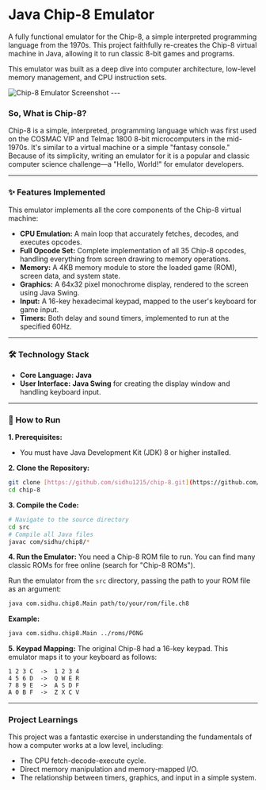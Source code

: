 # Java Chip-8 Emulator

A fully functional emulator for the Chip-8, a simple interpreted programming language from the 1970s. This project faithfully re-creates the Chip-8 virtual machine in Java, allowing it to run classic 8-bit games and programs.

This emulator was built as a deep dive into computer architecture, low-level memory management, and CPU instruction sets.

![Chip-8 Emulator Screenshot](https://i.imgur.com/example.png)  ---

### So, What is Chip-8?

Chip-8 is a simple, interpreted, programming language which was first used on the COSMAC VIP and Telmac 1800 8-bit microcomputers in the mid-1970s. It's similar to a virtual machine or a simple "fantasy console." Because of its simplicity, writing an emulator for it is a popular and classic computer science challenge—a "Hello, World!" for emulator developers.

---

### ✨ Features Implemented

This emulator implements all the core components of the Chip-8 virtual machine:

- **CPU Emulation:** A main loop that accurately fetches, decodes, and executes opcodes.
- **Full Opcode Set:** Complete implementation of all 35 Chip-8 opcodes, handling everything from screen drawing to memory operations.
- **Memory:** A 4KB memory module to store the loaded game (ROM), screen data, and system state.
- **Graphics:** A 64x32 pixel monochrome display, rendered to the screen using Java Swing.
- **Input:** A 16-key hexadecimal keypad, mapped to the user's keyboard for game input.
- **Timers:** Both delay and sound timers, implemented to run at the specified 60Hz.

---

### 🛠️ Technology Stack

- **Core Language:** **Java**
- **User Interface:** **Java Swing** for creating the display window and handling keyboard input.

---

### 🚀 How to Run

**1. Prerequisites:**
- You must have Java Development Kit (JDK) 8 or higher installed.

**2. Clone the Repository:**
```bash
git clone [https://github.com/sidhu1215/chip-8.git](https://github.com/sidhu1215/chip-8.git)
cd chip-8
```

**3. Compile the Code:**
```bash
# Navigate to the source directory
cd src
# Compile all Java files
javac com/sidhu/chip8/*
```

**4. Run the Emulator:**
You need a Chip-8 ROM file to run. You can find many classic ROMs for free online (search for "Chip-8 ROMs").

Run the emulator from the `src` directory, passing the path to your ROM file as an argument:

```bash
java com.sidhu.chip8.Main path/to/your/rom/file.ch8
```
**Example:**
```bash
java com.sidhu.chip8.Main ../roms/PONG
```

**5. Keypad Mapping:**
The original Chip-8 had a 16-key keypad. This emulator maps it to your keyboard as follows:
```
1 2 3 C  ->  1 2 3 4
4 5 6 D  ->  Q W E R
7 8 9 E  ->  A S D F
A 0 B F  ->  Z X C V
```

---

### Project Learnings

This project was a fantastic exercise in understanding the fundamentals of how a computer works at a low level, including:
- The CPU fetch-decode-execute cycle.
- Direct memory manipulation and memory-mapped I/O.
- The relationship between timers, graphics, and input in a simple system.
